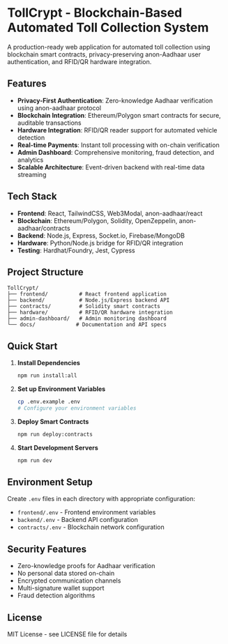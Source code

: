 # TollCrypt - Blockchain-Based Automated Toll Collection System

A production-ready web application for automated toll collection using blockchain smart contracts, privacy-preserving anon-Aadhaar user authentication, and RFID/QR hardware integration.

## Features

- **Privacy-First Authentication**: Zero-knowledge Aadhaar verification using anon-aadhaar protocol
- **Blockchain Integration**: Ethereum/Polygon smart contracts for secure, auditable transactions
- **Hardware Integration**: RFID/QR reader support for automated vehicle detection
- **Real-time Payments**: Instant toll processing with on-chain verification
- **Admin Dashboard**: Comprehensive monitoring, fraud detection, and analytics
- **Scalable Architecture**: Event-driven backend with real-time data streaming

## Tech Stack

- **Frontend**: React, TailwindCSS, Web3Modal, anon-aadhaar/react
- **Blockchain**: Ethereum/Polygon, Solidity, OpenZeppelin, anon-aadhaar/contracts
- **Backend**: Node.js, Express, Socket.io, Firebase/MongoDB
- **Hardware**: Python/Node.js bridge for RFID/QR integration
- **Testing**: Hardhat/Foundry, Jest, Cypress

## Project Structure

```
TollCrypt/
├── frontend/          # React frontend application
├── backend/           # Node.js/Express backend API
├── contracts/         # Solidity smart contracts
├── hardware/          # RFID/QR hardware integration
├── admin-dashboard/   # Admin monitoring dashboard
└── docs/             # Documentation and API specs
```

## Quick Start

1. **Install Dependencies**
   ```bash
   npm run install:all
   ```

2. **Set up Environment Variables**
   ```bash
   cp .env.example .env
   # Configure your environment variables
   ```

3. **Deploy Smart Contracts**
   ```bash
   npm run deploy:contracts
   ```

4. **Start Development Servers**
   ```bash
   npm run dev
   ```

## Environment Setup

Create `.env` files in each directory with appropriate configuration:

- `frontend/.env` - Frontend environment variables
- `backend/.env` - Backend API configuration
- `contracts/.env` - Blockchain network configuration

## Security Features

- Zero-knowledge proofs for Aadhaar verification
- No personal data stored on-chain
- Encrypted communication channels
- Multi-signature wallet support
- Fraud detection algorithms

## License

MIT License - see LICENSE file for details
